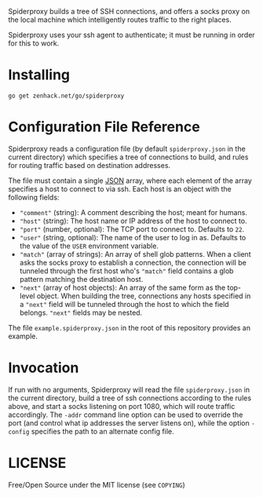 Spiderproxy builds a tree of SSH connections, and offers a socks proxy
on the local machine which intelligently routes traffic to the right
places.

Spiderproxy uses your ssh agent to authenticate; it must be running in
order for this to work.

# Installing

    go get zenhack.net/go/spiderproxy

# Configuration File Reference

Spiderproxy reads a configuration file (by default `spiderproxy.json` in
the current directory) which specifies a tree of connections to build,
and rules for routing traffic based on destination addresses.

The file must contain a single [JSON][1] array, where each element of
the array specifies a host to connect to via ssh. Each host is an object
with the following fields:

* `"comment"` (string): A comment describing the host; meant for humans.
* `"host"` (string): The host name or IP address of the host to connect
  to.
* `"port"` (number, optional): The TCP port to connect to. Defaults to
  `22`.
* `"user"` (string, optional): The name of the user to log in as.
  Defaults to the value of the `USER` environment variable.
* `"match"` (array of strings): An array of shell glob patterns. When a
  client asks the socks proxy to establish a connection, the connection
  will be tunneled through the first host who's `"match"` field contains a
  glob pattern matching the destination host.
* `"next"` (array of host objects): An array of the same form as the
  top-level object. When building the tree, connections any hosts
  specified in a `"next"` field will be tunneled through the host to which
  the field belongs. `"next"` fields may be nested.

The file `example.spiderproxy.json` in the root of this repository provides
an example.

# Invocation

If run with no arguments, Spiderproxy will read the file `spiderproxy.json`
in the current directory, build a tree of ssh connections according to the
rules above, and start a socks listening on port 1080, which will route
traffic accordingly. The `-addr` command line option can be used to
override the port (and control what ip addresses the server listens on),
while the option `-config` specifies the path to an alternate config
file.

# LICENSE

Free/Open Source under the MIT license (see `COPYING`)

[1]: http://json.org

